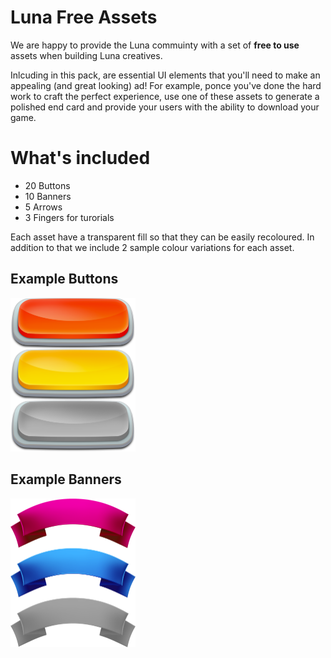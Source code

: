 # Luna Free Assets

We are happy to provide the Luna commuinty with a set of **free to use** assets when building Luna creatives. 

Inlcuding in this pack, are essential UI elements that you'll need to make an appealing (and great looking) ad! For example, ponce you've done the hard work to craft the perfect experience, use one of these assets to generate a polished end card and provide your users with the ability to download your game. 


# What's included

* 20 Buttons
* 10 Banners
* 5 Arrows
* 3 Fingers for turorials

Each asset have a transparent fill so that they can be easily recoloured. In addition to that we include 2 sample colour variations for each asset.

## Example Buttons

<img src="/Buttons/8/button_example.png" width="200" />

## Example Banners

<img src="/Banners/3/banner_example.png" width="200" />
